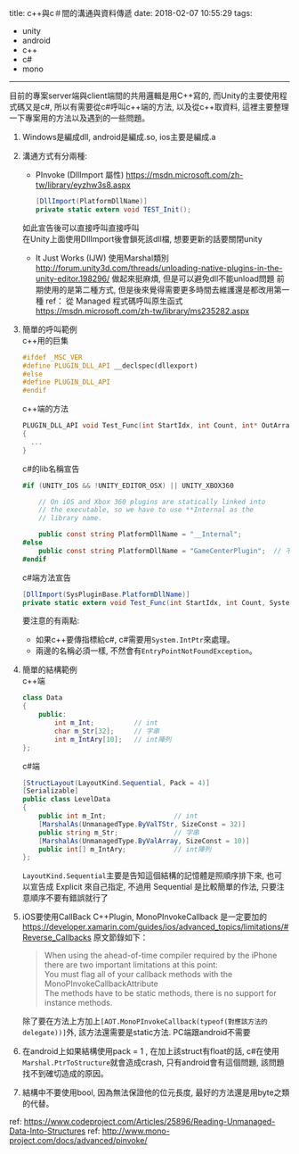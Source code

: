 title: c++與c＃間的溝通與資料傳遞
date: 2018-02-07 10:55:29
tags:
- unity
- android
- c++
- c#
- mono
---

目前的專案server端與client端間的共用邏輯是用C++寫的, 而Unity的主要使用程式碼又是c#, 所以有需要從c#呼叫c++端的方法, 以及從c++取資料, 這裡主要整理一下專案用的方法以及遇到的一些問題。

1. Windows是編成dll, android是編成.so, ios主要是編成.a

2. 溝通方式有分兩種:     

    - PInvoke (DllImport 屬性)
    https://msdn.microsoft.com/zh-tw/library/eyzhw3s8.aspx
    
        ```csharp
        [DllImport(PlatformDllName)]     
        private static extern void TEST_Init();     
        ```
    如此宣告後可以直接呼叫直接呼叫    
    在Unity上面使用DllImport後會鎖死該dll檔, 想要更新的話要關閉unity
    - It Just Works (IJW)  使用Marshal類別
    http://forum.unity3d.com/threads/unloading-native-plugins-in-the-unity-editor.198296/
    做起來挺麻煩, 但是可以避免dll不能unload問題
    前期使用的是第二種方式, 但是後來覺得需要更多時間去維護還是都改用第一種
    ref： 從 Managed 程式碼呼叫原生函式  https://msdn.microsoft.com/zh-tw/library/ms235282.aspx
3. 簡單的呼叫範例   
    c++用的巨集        
    ```c++
    #ifdef _MSC_VER 
    #define PLUGIN_DLL_API __declspec(dllexport) 
    #else
    #define PLUGIN_DLL_API
    #endif
    ```
    c++端的方法    
    ```c++
    PLUGIN_DLL_API void Test_Func(int StartIdx, int Count, int* OutArray)
    {
      ...
    }
    ```
    c#的lib名稱宣告    
    ```csharp
    #if (UNITY_IOS && !UNITY_EDITOR_OSX) || UNITY_XBOX360
    
        // On iOS and Xbox 360 plugins are statically linked into
        // the executable, so we have to use **Internal as the
        // library name.
    
        public const string PlatformDllName = "__Internal";
    #else
        public const string PlatformDllName = "GameCenterPlugin";  // 不用加lib.
    #endif
    ```
    c#端方法宣告    
    ```csharp
    [DllImport(SysPluginBase.PlatformDllName)]   
    private static extern void Test_Func(int StartIdx, int Count, System.IntPtr OutArray);    
    ```
    要注意的有兩點:
    - 如果c++要傳指標給c#, c#需要用`System.IntPtr`來處理。    
    - 兩邊的名稱必須一樣, 不然會有`EntryPointNotFoundException`。    
    
3. 簡單的結構範例     
    c++端    
    ```c++
    class Data
    {
        public:
            int m_Int;          // int
            char m_Str[32];     // 字串
            int m_IntAry[10];   // int陣列
    };
    ```
    c#端    
    ```csharp
    [StructLayout(LayoutKind.Sequential, Pack = 4)]
    [Serializable]
    public class LevelData
    {
        public int m_Int;                 // int
        [MarshalAs(UnmanagedType.ByValTStr, SizeConst = 32)]
        public string m_Str;              // 字串
        [MarshalAs(UnmanagedType.ByValArray, SizeConst = 10)]
        public int[] m_IntAry;            // int陣列
    };
    ```
    ```LayoutKind.Sequential```主要是告知這個結構的記憶體是照順序排下來, 也可以宣告成 Explicit 來自己指定, 不過用 Sequential 是比較簡單的作法, 只要注意順序不要有錯誤就行了
3. iOS要使用CallBack C++Plugin, MonoPInvokeCallback 是一定要加的
https://developer.xamarin.com/guides/ios/advanced_topics/limitations/#Reverse_Callbacks
原文節錄如下：
    
    >When using the ahead-of-time compiler required by the iPhone there are two important limitations at this point:     
    >You must flag all of your callback methods with the MonoPInvokeCallbackAttribute   
    >The methods have to be static methods, there is no support for instance methods.    
    
    除了要在方法上方加上```[AOT.MonoPInvokeCallback(typeof(對應該方法的delegate))]```外, 該方法還需要是static方法.
    PC端跟android不需要

4. 在android上如果結構使用pack = 1 , 在加上該struct有float的話, c#在使用```Marshal.PtrToStructure```就會造成crash, 只有android會有這個問題, 該問題找不到確切造成的原因。

5. 結構中不要使用bool, 因為無法保證他的位元長度, 最好的方法還是用byte之類的代替。


ref: https://www.codeproject.com/Articles/25896/Reading-Unmanaged-Data-Into-Structures
ref: http://www.mono-project.com/docs/advanced/pinvoke/





